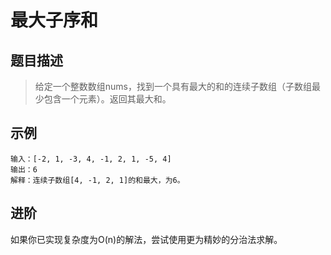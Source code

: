 # 最大子序和

## 题目描述
> 给定一个整数数组nums，找到一个具有最大的和的连续子数组（子数组最少包含一个元素）。返回其最大和。

## 示例
```
输入：[-2, 1, -3, 4, -1, 2, 1, -5, 4]
输出：6
解释：连续子数组[4, -1, 2, 1]的和最大，为6。
```

## 进阶
如果你已实现复杂度为O(n)的解法，尝试使用更为精妙的分治法求解。
